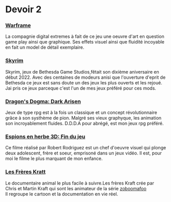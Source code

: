 # Devoir 2
 
### [Warframe](https://www.youtube.com/watch?v=MsbL8lFHrZI) 
La compagnie digital extremes à fait de ce jeu une oeuvre d'art en question game play ainsi que graphique.
Ses effets visuel ainsi que fluidité incoyable en fait un model de détail exemplaire.

### [Skyrim](https://www.youtube.com/watch?v=lTjRZ__-278)
Skyrim, jeux de Bethesda Game Studios,fêtait son dixième aniversaire en début 2022.
Avec des centaines de modeurs anisi que l'ouverture d'eprit de Bethesda ce jeux est sans doute un des jeux les plus ouverts et les rejoué.
Jai pris ce jeux parceque c'est l'un de mes jeux préféré pour ces mods.

### [Dragon's Dogma: Dark Arisen](https://www.youtube.com/watch?v=zpXjEvrz17g)
Jeux de type rpg est à la fois un classique et un concept révolutionnaire grâce à son systhème de pion.
Malgré ses vieux graphyque, les animation son incroyablement fluides.
D.D.D.A pour abrégé, est mon jeux rpg préféré.

### [Espions en herbe 3D: Fin du jeu](https://www.youtube.com/watch?v=cc_w59HfVZE)
Ce filme réalisé par Robert Rodriguez est un chef d'oeuvre visuel qui plonge deux adolescent, frère et soeur, emprisoné dans un jeux vidéo.
Il est, pour moi le filme le plus marquant de mon enfance.

### [Les Frères Kratt](https://www.youtube.com/watch?v=HcuPyxbfgog&list=PLjbr2-02uh0y2pbvH-Fmt-UIo8wRElRal)
Le documentaire animal le plus facile à suivre.Les frères Kraft crée par Chris et Martin Kraft qui sont les animateur de la série [zoboomafoo](https://youtu.be/cdbiSdQH8gk)  
Il regroupe le cartoon et la documentation en vie réel.


